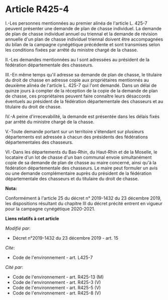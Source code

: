 # Article R425-4

I.-Les personnes mentionnées au premier alinéa de l'article L. 425-7 peuvent présenter une demande de plan de chasse
individuel. La demande de plan de chasse individuel annuel ou triennal et la demande de révision annuelle d'un plan de chasse
individuel triennal doivent être accompagnées du bilan de la campagne cynégétique précédente et sont transmises selon les
conditions fixées par arrêté du ministre chargé de la chasse.

II.-Les demandes mentionnées au I sont adressées au président de la fédération départementale des chasseurs.

III.-En même temps qu'il adresse sa demande de plan de chasse, le titulaire du droit de chasse en adresse copie aux
propriétaires mentionnés au deuxième alinéa de l'article L. 425-7 qui l'ont demandé. Dans un délai de quinze jours à compter
de la réception de la copie de la demande de plan de chasse, ces propriétaires peuvent faire connaître leurs désaccords
éventuels au président de la fédération départementale des chasseurs et au titulaire du droit de chasse.

IV.-A peine d'irrecevabilité, la demande est présentée dans les délais fixés par arrêté du ministre chargé de la chasse.

V.-Toute demande portant sur un territoire s'étendant sur plusieurs départements est adressée à chacun des présidents des
fédérations départementales des chasseurs.

VI.-Dans les départements du Bas-Rhin, du Haut-Rhin et de la Moselle, le locataire d'un lot de chasse d'un ban communal
envoie simultanément copie de sa demande de plan de chasse au maire concerné, ainsi qu'à la fédération départementale des
chasseurs. Le maire peut formuler un avis ou une demande complémentaire auprès du président de la fédération départementale
des chasseurs et du titulaire du droit de chasse.

**Nota:**

Conformément à l'article 25 du décret n° 2019-1432 du 23 décembre 2019, les dispositions résultant du chapitre III du décret
précité entrent en vigueur pour la campagne cynégétique 2020-2021.

**Liens relatifs à cet article**

_Modifié par_:

  - Décret n°2019-1432 du 23 décembre 2019 - art. 15

_Cite_:

  - Code de l'environnement - art. L425-7

_Cité par_:

  - Code de l'environnement - art. R425-13 (M)
  - Code de l'environnement - art. R425-3 (V)
  - Code de l'environnement - art. R425-5 (V)
  - Code de l'environnement - art. R425-8 (V)
